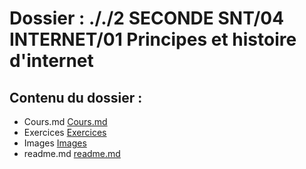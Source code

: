# Dossier : ././2 SECONDE SNT/04 INTERNET/01 Principes et histoire d'internet
 
 ## Contenu du dossier : 
- Cours.md [Cours.md](./Cours.md)
- Exercices [Exercices](./Exercices)
- Images [Images](./Images)
- readme.md [readme.md](./readme.md)
